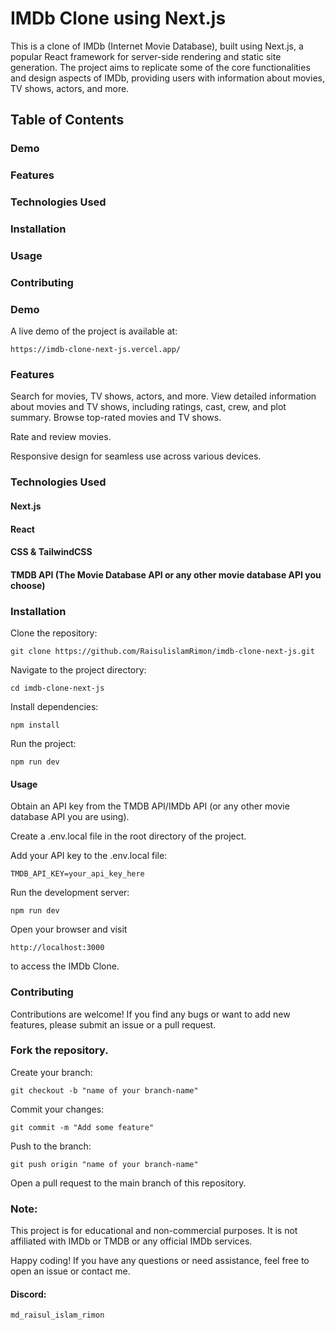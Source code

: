 # IMDb Clone using Next.js

This is a clone of IMDb (Internet Movie Database), built using Next.js, a popular React framework for server-side rendering and static site generation. The project aims to replicate some of the core functionalities and design aspects of IMDb, providing users with information about movies, TV shows, actors, and more.

## Table of Contents
### Demo
### Features
### Technologies Used
### Installation
### Usage
### Contributing

### Demo
A live demo of the project is available at: 

    https://imdb-clone-next-js.vercel.app/

### Features
Search for movies, TV shows, actors, and more.
View detailed information about movies and TV shows, including ratings, cast, crew, and plot summary.
Browse top-rated movies and TV shows.

Rate and review movies.

Responsive design for seamless use across various devices.

### Technologies Used

#### Next.js
#### React
#### CSS & TailwindCSS 
#### TMDB API (The Movie Database API or any other movie database API you choose)

### Installation

Clone the repository: 

    git clone https://github.com/RaisulislamRimon/imdb-clone-next-js.git

Navigate to the project directory: 

    cd imdb-clone-next-js

Install dependencies: 

    npm install

Run the project: 

    npm run dev 

#### Usage
Obtain an API key from the TMDB API/IMDb API (or any other movie database API you are using).

Create a .env.local file in the root directory of the project.

Add your API key to the .env.local file: 

    TMDB_API_KEY=your_api_key_here

Run the development server: 

    npm run dev

Open your browser and visit 

    http://localhost:3000 

to access the IMDb Clone.

### Contributing

Contributions are welcome! If you find any bugs or want to add new features, please submit an issue or a pull request.

### Fork the repository.

Create your branch: 

    git checkout -b "name of your branch-name"

Commit your changes: 

    git commit -m "Add some feature"

Push to the branch: 

    git push origin "name of your branch-name"

Open a pull request to the main branch of this repository.

### Note:

This project is for educational and non-commercial purposes. It is not affiliated with IMDb or TMDB or any official IMDb services.

Happy coding! If you have any questions or need assistance, feel free to open an issue or contact me.

#### Discord: 
    
    md_raisul_islam_rimon

